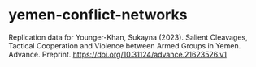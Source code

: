 # yemen-conflict-networks
Replication data for Younger-Khan, Sukayna (2023). Salient Cleavages, Tactical Cooperation and Violence between Armed Groups in Yemen. Advance. Preprint. https://doi.org/10.31124/advance.21623526.v1
